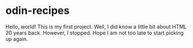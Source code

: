 # odin-recipes
Hello, world! This is my first project. Well, I did know a little bit about HTML 20 years back. However, I stopped. Hope I am not too late to start picking up again.